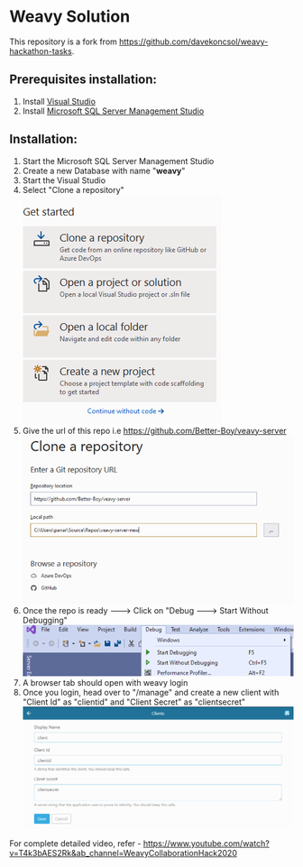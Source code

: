 # Weavy Solution

This repository is a fork from https://github.com/davekoncsol/weavy-hackathon-tasks.

## Prerequisites installation:

1. Install [Visual Studio](https://visualstudio.microsoft.com/)
2. Install [Microsoft SQL Server Management Studio](https://docs.microsoft.com/en-us/sql/ssms/download-sql-server-management-studio-ssms?view=sql-server-ver15)

## Installation:

1. Start the Microsoft SQL Server Management Studio
2. Create a new Database with name "**weavy**"
3. Start the Visual Studio
4. Select "Clone a repository"
![clone-repo](./images/clone.png)
1. Give the url of this repo i.e https://github.com/Better-Boy/veavy-server
![clone-git-repo](./images/github-url-clone.png)
1. Once the repo is ready ---> Click on "Debug ---> Start Without Debugging"
![vs-start](./images/vs-start.png)
1. A browser tab should open with weavy login
1. Once you login, head over to "/manage" and create a new client with "Client Id" as "clientid" and "Client Secret" as "clientsecret"
![client-secret](./images/client-secret.png)


For complete detailed video, refer - https://www.youtube.com/watch?v=T4k3bAES2Rk&ab_channel=WeavyCollaborationHack2020